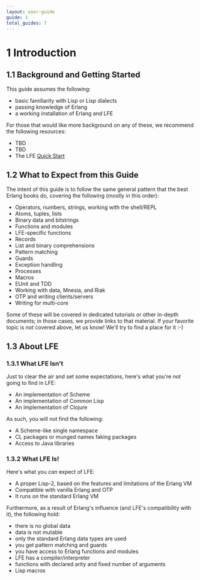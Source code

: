 ```yaml
---
layout: user-guide
guide: 1
total_guides: 7
---
```

# 1 Introduction

## 1.1 Background and Getting Started

This guide assumes the following:

* basic familiarity with Lisp or Lisp dialects
* passing knowledge of Erlang
* a working installation of Erlang and LFE

For those that would like more background on any of these, we recommend the
following resources:
* TBD
* TBD
* The LFE <a href="http://lfe.github.com/quick-start/1.html">Quick Start</a>

## 1.2 What to Expect from this Guide

The intent of this guide is to follow the same general pattern that the best
Erlang books do, covering the following (mostly in this order):
* Operators, numbers, strings, working with the shell/REPL
* Atoms, tuples, lists
* Binary data and bitstrings
* Functions and modules
* LFE-specific functions
* Records
* List and binary comprehensions
* Pattern matching
* Guards
* Exception handling
* Processes
* Macros
* EUnit and TDD
* Working with data, Mnesia, and Riak
* OTP and writing clients/servers
* Writing for multi-core

Some of these will be covered in dedicated tutorials or other in-depth
documents; in those cases, we provide links to that material. If your favorite
topic is not covered above, let us know! We'll try to find a place for it :-)

## 1.3 About LFE

### 1.3.1 What LFE Isn't

Just to clear the air and set some expectations, here's what you're *not* going
to find in LFE:

* An implementation of Scheme
* An implementation of Common Lisp
* An implementation of Clojure

As such, you will not find the following:
* A Scheme-like single namespace
* CL packages or munged names faking packages
* Access to Java libraries

### 1.3.2 What LFE Is!

Here's what you *can* expect of LFE:

* A proper Lisp-2, based on the features and limitations of the Erlang VM
* Compatible with vanilla Erlang and OTP
* It runs on the standard Erlang VM

Furthermore, as a result of Erlang's influence (and LFE's compatibility with
it), the following hold:
* there is no global data
* data is not mutable
* only the standard Erlang data types are used
* you get pattern matching and guards
* you have access to Erlang functions and modules
* LFE has a compiler/interpreter
* functions with declared arity and fixed number of arguments
* Lisp macros
